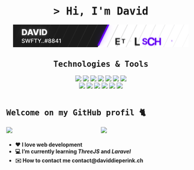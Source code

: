 <h1 align="center"><samp> > Hi, I'm David</samp></h1>

<p align="center"><img src="https://raw.githubusercontent.com/dieperid/dieperid/master/standard.gif"></p>

<div align="center">
  <h2><samp> Technologies & Tools </samp></h2>
  <img src="https://img.shields.io/badge/Windows-323330?style=for-the-badge&logo=windows&logoColor=0078D6"/>
  <img src="https://img.shields.io/badge/Debian-323330?style=for-the-badge&logo=debian&logoColor=A81D33"/>
  <img src="https://img.shields.io/badge/Docker-323330?style=for-the-badge&logo=docker&logoColor=2CA5E0"/>
  <img src="https://img.shields.io/badge/GIT-323330?style=for-the-badge&logo=git&logoColor=E44C30"/>
  <img src="https://img.shields.io/badge/npm-323330?style=for-the-badge&logo=npm&logoColor=CB3837"/>
  <img src="https://img.shields.io/badge/Vite-323330?style=for-the-badge&logo=vite&logoColor=FFD62E"/>
  <img src="https://img.shields.io/badge/Vercel-323330?style=for-the-badge&logo=vercel&logoColor=white"/><br>
  <img src="https://img.shields.io/badge/HTML5-323330?style=for-the-badge&logo=html5&logoColor=E34F26"/>
  <img src="https://img.shields.io/badge/CSS3-323330?style=for-the-badge&logo=css3&logoColor=1572B6"/>
  <img src="https://img.shields.io/badge/PHP-323330?style=for-the-badge&logo=php&logoColor=777BB4"/>
  <img src="https://img.shields.io/badge/Laravel-323330?style=for-the-badge&logo=laravel&logoColor=FF2D20"/>
  <img src="https://img.shields.io/badge/JavaScript-323330?style=for-the-badge&logo=javascript&logoColor=F7DF1E"/>
  <img src="https://img.shields.io/badge/ThreeJs-323330?style=for-the-badge&logo=three.js&logoColor=white"/>

</div>

<br>

<h2><samp> Welcome on my GitHub profil 🐈</samp></h2>

[<img align="right" width="50%" src="https://github-readme-stats.vercel.app/api/top-langs/?username=dieperid&theme=light&langs_count=6&layout=compact">](./#gh-dark-mode-only)

 ![](https://komarev.com/ghpvc/?username=dieperink&label=Profile+Views&style=for-the-badge)

<h4>
    <ul>
        <li>❤️ I love web development</li>
      <li>💻 I’m currently learning <i>ThreeJS</i> and <i>Laravel</i></li>
        <li>✉️ How to contact me contact@daviddieperink.ch</li>
    </ul>
</h4><br><br>

